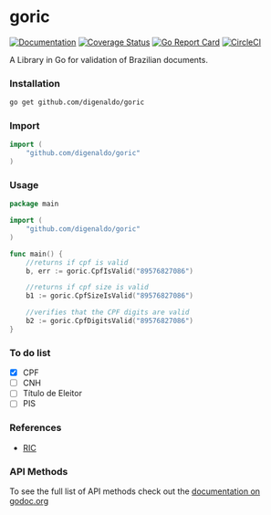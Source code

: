 # goric

[![Documentation](https://godoc.org/github.com/digenaldo/goric?status.svg)](http://godoc.org/github.com/digenaldo/goric)
[![Coverage Status](https://coveralls.io/repos/github/digenaldo/goric/badge.svg?1&branch=master)](https://coveralls.io/github/digenaldo/goric?branch=master)
[![Go Report Card](https://goreportcard.com/badge/github.com/digenaldo/goric)](https://goreportcard.com/report/github.com/digenaldo/goric)
[![CircleCI](https://circleci.com/gh/digenaldo/goric/tree/master.svg?style=svg)](https://circleci.com/gh/digenaldo/goric/tree/master)

A Library in Go for validation of Brazilian documents.

### Installation

```bash
go get github.com/digenaldo/goric
```

### Import

```go
import (
	"github.com/digenaldo/goric"
)
```

### Usage

```go
package main

import (
	"github.com/digenaldo/goric"
)

func main() {
	//returns if cpf is valid
	b, err := goric.CpfIsValid("89576827086")

	//returns if cpf size is valid
	b1 := goric.CpfSizeIsValid("89576827086")

	//verifies that the CPF digits are valid
	b2 := goric.CpfDigitsValid("89576827086")
}
```

### To do list

- [x] CPF
- [ ] CNH
- [ ] Título de Eleitor
- [ ] PIS

### References

- [RIC](http://www.justica.gov.br/Acesso/governanca/ric)

### API Methods

To see the full list of API methods check out the [documentation on godoc.org](https://godoc.org/github.com/digenaldo/goric)

